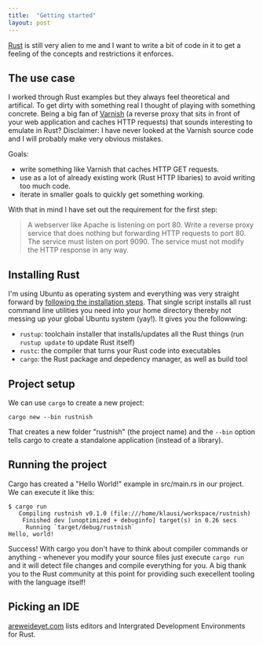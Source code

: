 ```yaml
---
title:  "Getting started"
layout: post
---
```


[Rust](https://www.rust-lang.org) is still very alien to me and I want to write a bit of code in it to get a
feeling of the concepts and restrictions it enforces.

## The use case

I worked through Rust examples but they always feel theoretical and artifical. To get dirty with something real I thought of playing with something concrete. Being a big fan of
[Varnish](https://varnish-cache.org/) (a reverse proxy that sits in front of
your web application and caches HTTP requests) that sounds interesting to emulate in Rust? Disclaimer: I have never looked
at the Varnish source code and I will probably make very obvious mistakes.

Goals:
* write something like Varnish that caches HTTP GET requests.
* use as a lot of already existing work (Rust HTTP libaries) to avoid writing too much code.
* iterate in smaller goals to quickly get something working.

With that in mind I have set out the requirement for the first step:

> A webserver like Apache is listening on port 80. Write a reverse proxy service
that does nothing but forwarding HTTP requests to port 80. The service must
listen on port 9090. The service must not modify the HTTP response in any way.

## Installing Rust

I'm using Ubuntu as operating system and everything was very straight forward by [following the installation steps](https://www.rust-lang.org/en-US/install.html). That single script installs all rust command line utilities you need into your home directory thereby not messing up your global Ubuntu system (yay!). It gives you the followwing:

* ```rustup```: toolchain installer that installs/updates all the Rust things (run ```rustup update``` to update Rust itself)
* ```rustc```: the compiler that turns your Rust code into executables
* ```cargo```: the Rust package and depedency manager, as well as build tool

## Project setup

We can use ```cargo``` to create a new project:

```
cargo new --bin rustnish
```

That creates a new folder "rustnish" (the project name) and the ```--bin``` option tells cargo to create a standalone application (instead of a library).

## Running the project

Cargo has created a "Hello World!" example in src/main.rs in our project. We can execute it like this:

```
$ cargo run
   Compiling rustnish v0.1.0 (file:///home/klausi/workspace/rustnish)
    Finished dev [unoptimized + debuginfo] target(s) in 0.26 secs
     Running `target/debug/rustnish`
Hello, world!
```

Success! With cargo you don't have to think about compiler commands or anything - whenever you modify your source files just execute ```cargo run``` and it will detect file changes and compile everything for you. A big thank you to the Rust community at this point for providing such execellent tooling with the language itself!

## Picking an IDE

[areweideyet.com](https://areweideyet.com/) lists editors and Intergrated Development Environments for Rust.
